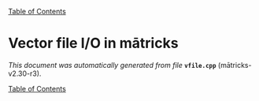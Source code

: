
[Table of Contents](README.md)


# Vector file I/O in mātricks
_This document was automatically generated from file_ **`vfile.cpp`** (mātricks-v2.30-r3).


[Table of Contents](README.md)
